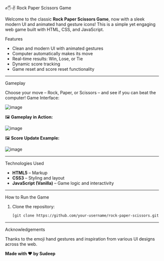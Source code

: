 ✊🖐✌️ Rock Paper Scissors Game

Welcome to the classic **Rock Paper Scissors Game**, now with a sleek modern UI and animated hand gesture icons! This is a simple yet engaging web game built with HTML, CSS, and JavaScript.

Features

- Clean and modern UI with animated gestures
- Computer automatically makes its move
- Real-time results: Win, Lose, or Tie
- Dynamic score tracking
- Game reset and score reset functionality

---

Gameplay

Choose your move – Rock, Paper, or Scissors – and see if you can beat the computer!
Game Interface:


![image](https://github.com/user-attachments/assets/0ff38a18-cb90-4db2-862f-4775ab08e318)


🖼️ **Gameplay in Action:**

<!-- Image 2: User vs Computer move -->
![image](https://github.com/user-attachments/assets/3209f6c4-2ae9-472f-a5b5-c1ee028af1dd)


🖼️ **Score Update Example:**

<!-- Image 3: Scoreboard update -->
![image](https://github.com/user-attachments/assets/0a4b0d71-4904-4c1b-8aa6-e30e02ffb1ec)


---
Technologies Used

- **HTML5** – Markup
- **CSS3** – Styling and layout
- **JavaScript (Vanilla)** – Game logic and interactivity

---

How to Run the Game

1. Clone the repository:
   ```bash
   [git clone https://github.com/your-username/rock-paper-scissors.git](https://github.com/Sudeepkumar0/Stone_paper_scissor.git)


---
Acknowledgements

Thanks to the emoji hand gestures and inspiration from various UI designs across the web.

**Made with ❤️ by Sudeep**

